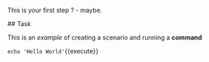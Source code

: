 This is your first step ? - maybe.

## Task

This is an _example_ of creating a scenario and running a **command**

`echo 'Hello World'`{{execute}}
